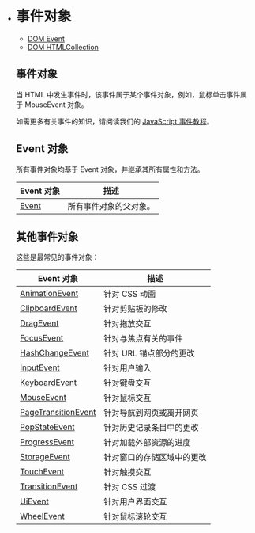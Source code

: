 - # 事件对象

  - [DOM Event](https://www.w3school.com.cn/jsref/dom_obj_event.asp)
  - [DOM HTMLCollection](https://www.w3school.com.cn/jsref/dom_obj_htmlcollection.asp)

  ## 事件对象

  当 HTML 中发生事件时，该事件属于某个事件对象，例如，鼠标单击事件属于 MouseEvent 对象。

  如需更多有关事件的知识，请阅读我们的 [JavaScript 事件教程](https://www.w3school.com.cn/js/js_events.asp)。

  ## Event 对象

  所有事件对象均基于 Event 对象，并继承其所有属性和方法。

  | Event 对象                                               | 描述                   |
  | -------------------------------------------------------- | ---------------------- |
  | [Event](https://www.w3school.com.cn/jsref/obj_event.asp) | 所有事件对象的父对象。 |

  ## 其他事件对象

  这些是最常见的事件对象：

  | Event 对象                                                   | 描述                       |
  | ------------------------------------------------------------ | -------------------------- |
  | [AnimationEvent](https://www.w3school.com.cn/jsref/obj_animationevent.asp) | 针对 CSS 动画              |
  | [ClipboardEvent](https://www.w3school.com.cn/jsref/obj_clipboardevent.asp) | 针对剪贴板的修改           |
  | [DragEvent](https://www.w3school.com.cn/jsref/obj_dragevent.asp) | 针对拖放交互               |
  | [FocusEvent](https://www.w3school.com.cn/jsref/obj_focusevent.asp) | 针对与焦点有关的事件       |
  | [HashChangeEvent](https://www.w3school.com.cn/jsref/obj_hashchangeevent.asp) | 针对 URL 锚点部分的更改    |
  | [InputEvent](https://www.w3school.com.cn/jsref/obj_inputevent.asp) | 针对用户输入               |
  | [KeyboardEvent](https://www.w3school.com.cn/jsref/obj_keyboardevent.asp) | 针对键盘交互               |
  | [MouseEvent](https://www.w3school.com.cn/jsref/obj_mouseevent.asp) | 针对鼠标交互               |
  | [PageTransitionEvent](https://www.w3school.com.cn/jsref/obj_pagetransitionevent.asp) | 针对导航到网页或离开网页   |
  | [PopStateEvent](https://www.w3school.com.cn/jsref/obj_popstateevent.asp) | 针对历史记录条目中的更改   |
  | [ProgressEvent](https://www.w3school.com.cn/jsref/obj_progressevent.asp) | 针对加载外部资源的进度     |
  | [StorageEvent](https://www.w3school.com.cn/jsref/obj_storageevent.asp) | 针对窗口的存储区域中的更改 |
  | [TouchEvent](https://www.w3school.com.cn/jsref/obj_touchevent.asp) | 针对触摸交互               |
  | [TransitionEvent](https://www.w3school.com.cn/jsref/obj_transitionevent.asp) | 针对 CSS 过渡              |
  | [UiEvent](https://www.w3school.com.cn/jsref/obj_uievent.asp) | 针对用户界面交互           |
  | [WheelEvent](https://www.w3school.com.cn/jsref/obj_wheelevent.asp) | 针对鼠标滚轮交互           |
